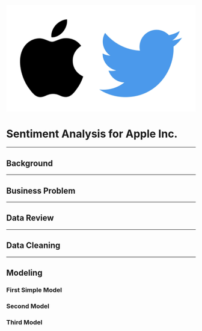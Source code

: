 ![image](https://github.com/jswec/Phase4/blob/main/data/appletwitter.jpeg)

# Sentiment Analysis for Apple Inc.

---

## Background

---

## Business Problem

---

## Data Review

---

## Data Cleaning

---

## Modeling

### First Simple Model

### Second Model

### Third Model

